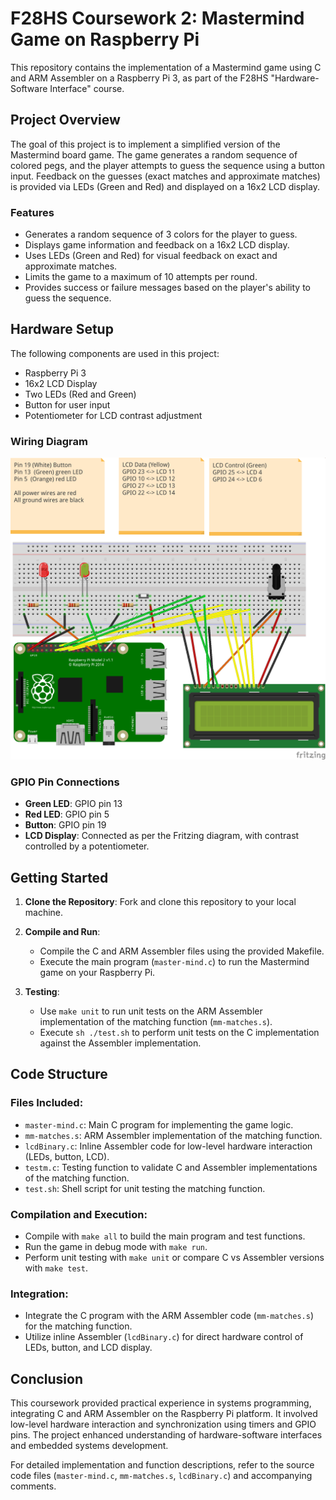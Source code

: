 # F28HS Coursework 2: Mastermind Game on Raspberry Pi

This repository contains the implementation of a Mastermind game using C and ARM Assembler on a Raspberry Pi 3, as part of the F28HS "Hardware-Software Interface" course.

## Project Overview

The goal of this project is to implement a simplified version of the Mastermind board game. The game generates a random sequence of colored pegs, and the player attempts to guess the sequence using a button input. Feedback on the guesses (exact matches and approximate matches) is provided via LEDs (Green and Red) and displayed on a 16x2 LCD display.

### Features

- Generates a random sequence of 3 colors for the player to guess.
- Displays game information and feedback on a 16x2 LCD display.
- Uses LEDs (Green and Red) for visual feedback on exact and approximate matches.
- Limits the game to a maximum of 10 attempts per round.
- Provides success or failure messages based on the player's ability to guess the sequence.

## Hardware Setup

The following components are used in this project:
- Raspberry Pi 3
- 16x2 LCD Display
- Two LEDs (Red and Green)
- Button for user input
- Potentiometer for LCD contrast adjustment

### Wiring Diagram

![Fritzing Diagram](fritz_CW2_2020_bb.png "Fritzing Diagram with LED and Button")

### GPIO Pin Connections
- **Green LED**: GPIO pin 13
- **Red LED**: GPIO pin 5
- **Button**: GPIO pin 19
- **LCD Display**: Connected as per the Fritzing diagram, with contrast controlled by a potentiometer.

## Getting Started

1. **Clone the Repository**: Fork and clone this repository to your local machine.

2. **Compile and Run**:
   - Compile the C and ARM Assembler files using the provided Makefile.
   - Execute the main program (`master-mind.c`) to run the Mastermind game on your Raspberry Pi.

3. **Testing**:
   - Use `make unit` to run unit tests on the ARM Assembler implementation of the matching function (`mm-matches.s`).
   - Execute `sh ./test.sh` to perform unit tests on the C implementation against the Assembler implementation.

## Code Structure

### Files Included:
- `master-mind.c`: Main C program for implementing the game logic.
- `mm-matches.s`: ARM Assembler implementation of the matching function.
- `lcdBinary.c`: Inline Assembler code for low-level hardware interaction (LEDs, button, LCD).
- `testm.c`: Testing function to validate C and Assembler implementations of the matching function.
- `test.sh`: Shell script for unit testing the matching function.

### Compilation and Execution:
- Compile with `make all` to build the main program and test functions.
- Run the game in debug mode with `make run`.
- Perform unit testing with `make unit` or compare C vs Assembler versions with `make test`.

### Integration:
- Integrate the C program with the ARM Assembler code (`mm-matches.s`) for the matching function.
- Utilize inline Assembler (`lcdBinary.c`) for direct hardware control of LEDs, button, and LCD display.

## Conclusion

This coursework provided practical experience in systems programming, integrating C and ARM Assembler on the Raspberry Pi platform. It involved low-level hardware interaction and synchronization using timers and GPIO pins. The project enhanced understanding of hardware-software interfaces and embedded systems development.

For detailed implementation and function descriptions, refer to the source code files (`master-mind.c`, `mm-matches.s`, `lcdBinary.c`) and accompanying comments.
